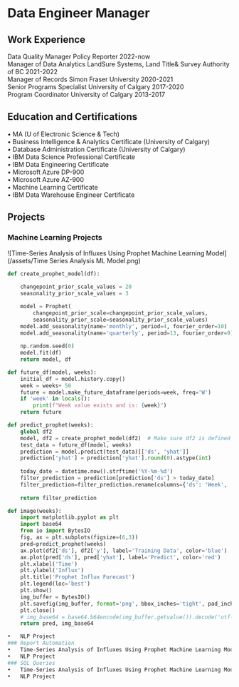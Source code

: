 # Data Engineer Manager

## Work Experience
Data Quality Manager       Policy Reporter 						2022-now \
Manager of Data Analytics  LandSure Systems, Land Title& Survey Authority of BC 	2021-2022 \
Manager of Records         Simon Fraser University 				2020-2021 \
Senior Programs Specialist University of Calgary 					2017-2020 \
Program Coordinator        University of Calgary 					2013-2017 
 
## Education and Certifications
•	MA (U of Electronic Science & Tech) \
•	Business Intelligence & Analytics Certificate (University of Calgary) \
•	Database Administration Certificate (University of Calgary) \
•	IBM Data Science Professional Certificate \
•	IBM Data Engineering Certificate \
•	Microsoft Azure DP-900 \
•	Microsoft Azure AZ-900  \
•	Machine Learning Certificate \
•	IBM Data Warehouse Engineer Certificate 

## Projects
### Machine Learning Projects
![Time-Series Analysis of Influxes Using Prophet Machine Learning Model](/assets/Time Series Analysis ML Model.png)
```python
def create_prophet_model(df):
     
    changepoint_prior_scale_values = 20
    seasonality_prior_scale_values = 3 

    model = Prophet(
        changepoint_prior_scale=changepoint_prior_scale_values,
        seasonality_prior_scale=seasonality_prior_scale_values)
    model.add_seasonality(name='monthly', period=4, fourier_order=10)
    model.add_seasonality(name='quarterly', period=13, fourier_order=9)
         
    np.random.seed(0)
    model.fit(df)
    return model, df

def future_df(model, weeks):
    initial_df = model.history.copy()
    week = weeks+ 50
    future = model.make_future_dataframe(periods=week, freq='W')
    if 'week' in locals():
        print(f"Week value exists and is: {week}")
    return future

def predict_prophet(weeks): 
    global df2
    model, df2 = create_prophet_model(df2)  # Make sure df2 is defined
    test_data = future_df(model, weeks)
    prediction = model.predict(test_data)[['ds', 'yhat']]
    prediction['yhat'] = prediction['yhat'].round(0).astype(int)
 
    today_date = datetime.now().strftime('%Y-%m-%d')
    filter_prediction = prediction[prediction['ds'] > today_date]
    filter_prediction=filter_prediction.rename(columns={'ds': 'Week', 'yhat': 'Influx'}).to_string(index=False)
   
    return filter_prediction

def image(weeks):
    import matplotlib.pyplot as plt
    import base64
    from io import BytesIO
    fig, ax = plt.subplots(figsize=(6,3))
    pred=predict_prophet(weeks)
    ax.plot(df2['ds'], df2['y'], label='Training Data', color='blue')
    ax.plot(pred['ds'], pred['yhat'], label='Predict', color='red')
    plt.xlabel('Time')
    plt.ylabel('Influx')
    plt.title('Prophet Influx Forecast')
    plt.legend(loc='best')
    plt.show()
    img_buffer = BytesIO()
    plt.savefig(img_buffer, format='png', bbox_inches='tight', pad_inches=0)
    plt.close()
    # img_base64 = base64.b64encode(img_buffer.getvalue()).decode('utf-8')  
    return pred, img_base64

•	NLP Project
### Report Automation
•	Time-Series Analysis of Influxes Using Prophet Machine Learning Model
•	NLP Project
### SQL Queries
•	Time-Series Analysis of Influxes Using Prophet Machine Learning Model
•	NLP Project

